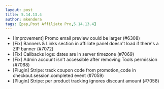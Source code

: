 ```yaml
---
layout: post
title: 5.14.13.4
author: mkendera
tags: [pap,Post Affiliate Pro,5.14.13.4]
---
```


- [Improvement] Promo email preview could be larger (#6308)
- [Fix] Banners & Links section in affiliate panel doesn't load if there's a ZIP banner (#7072)
- [Fix] Callbacks logs: dates are in server timezone (#7069)
- [Fix] Admin account isn't accessible after removing Tools permission (#7068)
- [Plugin] Stripe: track coupon code from promotion_code in checkout.session.completed event (#7059)
- [Plugin] Stripe: per product tracking ignores discount amount (#7058)
